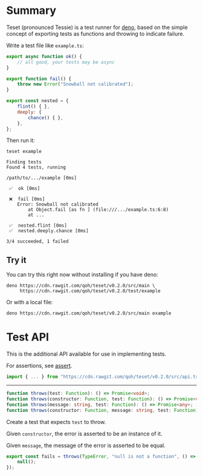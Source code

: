 # Summary

Teset (pronounced Tessie) is a test runner for [deno](https://github.com/denoland/deno), based on the simple concept of exporting tests as functions and throwing to indicate failure.

Write a test file like `example.ts`:

```javascript
export async function ok() {
	// all good, your tests may be async
}

export function fail() {
	throw new Error("Snowball not calibrated");
}

export const nested = {
	flint() { },
	deeply: {
		chance() { },
	},
};
```

Then run it:

```
teset example
```

```
Finding tests
Found 4 tests, running

/path/to/.../example [0ms]

 ✅  ok [0ms]

 ❌  fail [0ms]
    Error: Snowball not calibrated
        at Object.fail [as fn ] (file:///.../example.ts:6:8)
        at ...

 ✅  nested.flint [0ms]
 ✅  nested.deeply.chance [0ms]

3/4 succeeded, 1 failed
```

## Try it

You can try this right now without installing if you have deno:

```shell
deno https://cdn.rawgit.com/qoh/teset/v0.2.0/src/main \
     https://cdn.rawgit.com/qoh/teset/v0.2.0/test/example
```

Or with a local file:

```shell
deno https://cdn.rawgit.com/qoh/teset/v0.2.0/src/main example
```

# Test API

This is the additional API available for use in implementing tests.

For assertions, see [assert](https://github.com/qoh/assert).

```javascript
import { ... } from "https://cdn.rawgit.com/qoh/teset/v0.2.0/src/api.ts";
```

---

```typescript
function throws(test: Function): () => Promise<void>;
function throws(constructor: Function, test: Function): () => Promise<void>;
function throws(message: string, test: Function): () => Promise<any>;
function throws(constructor: Function, message: string, test: Function): () => Promise<any>;
```

Create a test that expects `test` to throw.

Given `constructor`, the error is asserted to be an instance of it.

Given `message`, the message of the error is asserted to be equal.

```javascript
export const fails = throws(TypeError, "null is not a function", () => {
    null();
});
```
